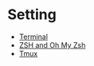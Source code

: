 # Setting

* [Terminal](terminal/README.md)
* [ZSH and Oh My Zsh](zsh/README.md)
* [Tmux](tmux/README.md)
